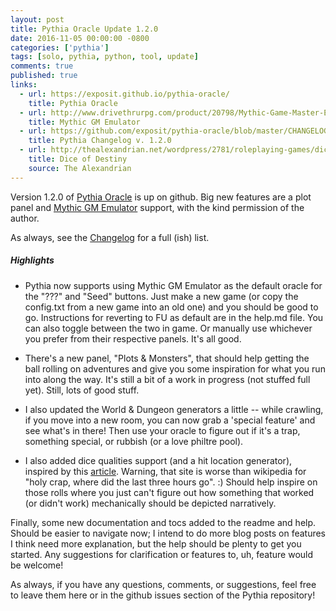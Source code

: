 ```yaml
---
layout: post
title: Pythia Oracle Update 1.2.0
date: 2016-11-05 00:00:00 -0800
categories: ['pythia']
tags: [solo, pythia, python, tool, update]
comments: true
published: true
links:
  - url: https://exposit.github.io/pythia-oracle/
    title: Pythia Oracle
  - url: http://www.drivethrurpg.com/product/20798/Mythic-Game-Master-Emulator?it=1
    title: Mythic GM Emulator
  - url: https://github.com/exposit/pythia-oracle/blob/master/CHANGELOG.md
    title: Pythia Changelog v. 1.2.0
  - url: http://thealexandrian.net/wordpress/2781/roleplaying-games/dice-of-destiny
    title: Dice of Destiny
    source: The Alexandrian
---
```


Version 1.2.0 of [Pythia Oracle](https://exposit.github.io/pythia-oracle/) is up on github. Big new features are a plot panel and [Mythic GM Emulator](http://www.drivethrurpg.com/product/20798/Mythic-Game-Master-Emulator?it=1) support, with the kind permission of the author.

As always, see the [Changelog](https://github.com/exposit/pythia-oracle/blob/master/CHANGELOG.md) for a full (ish) list.

<!--more-->

##### Highlights

* Pythia now supports using Mythic GM Emulator as the default oracle for the "???" and "Seed" buttons. Just make a new game (or copy the config.txt from a new game into an old one) and you should be good to go. Instructions for reverting to FU as default are in the help.md file. You can also toggle between the two in game. Or manually use whichever you prefer from their respective panels. It's all good.

* There's a new panel, "Plots & Monsters", that should help getting the ball rolling on adventures and give you some inspiration for what you run into along the way. It's still a bit of a work in progress (not stuffed full yet). Still, lots of good stuff.

* I also updated the World & Dungeon generators a little -- while crawling, if you move into a new room, you can now grab a 'special feature' and see what's in there! Then use your oracle to figure out if it's a trap, something special, or rubbish (or a love philtre pool).

* I also added dice qualities support (and a hit location generator), inspired by this [article](http://thealexandrian.net/wordpress/2781/roleplaying-games/dice-of-destiny). Warning, that site is worse than wikipedia for "holy crap, where did the last three hours go". :) Should help inspire on those rolls where you just can't figure out how something that worked (or didn't work) mechanically should be depicted narratively.

Finally, some new documentation and tocs added to the readme and help. Should be easier to navigate now; I intend to do more blog posts on features I think need more explanation, but the help should be plenty to get you started. Any suggestions for clarification or features to, uh, feature would be welcome!

As always, if you have any questions, comments, or suggestions, feel free to leave them here or in the github issues section of the Pythia repository!
